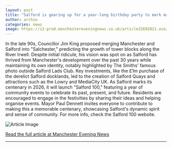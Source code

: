 ```yaml
---
layout: post
title: "Salford is gearing up for a year-long birthday party to mark major milestone"
author: archie
categories: news
image: https://i2-prod.manchestereveningnews.co.uk/article32692021.ece/ALTERNATES/s1200/0_090925quays7.jpg
---
```

In the late 90s, Councillor Jim King proposed merging Manchester and Salford into "Salchester," predicting the growth of tower blocks along the River Irwell. Despite initial ridicule, his vision was spot on as Salford has thrived from Manchester's development over the past 30 years while maintaining its own identity, notably highlighted by The Smiths' famous photo outside Salford Lads Club. Key investments, like the £1m purchase of the derelict Salford docklands, led to the creation of Salford Quays and attractions such as the Lowry and MediaCity UK. As Salford marks its centenary in 2026, it will launch "Salford 100," featuring a year of community events to celebrate its past, present, and future. Residents are encouraged to engage in the festivities by sharing their ideas and helping organise events. Mayor Paul Dennett invites everyone to contribute to making this a memorable centenary, showcasing Salford's dynamic spirit and sense of community. For more info, check the Salford 100 website.

![Article Image](https://i2-prod.manchestereveningnews.co.uk/article32692021.ece/ALTERNATES/s1200/0_090925quays7.jpg)

[Read the full article at Manchester Evening News](https://www.manchestereveningnews.co.uk/news/greater-manchester-news/salford-gearing-up-year-long-32690961)

---
